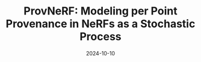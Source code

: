 ---
title: "ProvNeRF: Modeling per Point Provenance in NeRFs as a Stochastic Process"
collection: publications
permalink: /publications/provnerf
excerpt: 'Neural radiance fields (NeRFs) excel at 3D scene reconstruction but struggle with sparse, unconstrained camera views. ProvNeRF addresses this by modeling per-point provenance as a stochastic process, enabling improved uncertainty estimation, criteria-based view optimization, and enhanced novel view synthesis. Our method, compatible with any pre-trained NeRF, extends IMLE for stochastic processes, leveraging training camera poses to enrich the 3D point information.'
date: '2024-10-10'
venue: 'NeurIPS'
image: '/images/provnerf.jpg'
weight: 500
arxiv: 'https://arxiv.org/abs/2401.08140'
site: 'https://provnerf.github.io/'
citation: 'Nakayama, G.K., Uy, M.A., You, Y., Li, K., & Guibas, L. (2024). ProvNeRF: Modeling per Point Provenance in NeRFs as a Stochastic Process. NeurIPS 2024.'
authors: 'George Kiyohiro Nakayama, Mikaela Angelina Uy, <b>Yang You</b>, Ke Li, Leonidas Guibas'
---